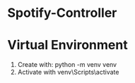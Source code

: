 # Spotify-Controller

# Virtual Environment
1. Create with: python -m venv venv
2. Activate with venv\Scripts\activate

